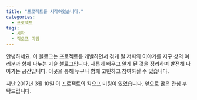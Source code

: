 ```yaml
---
title: "프로젝트를 시작하였습니다."
categories:
  - 프로젝트
tags:
  - 시작
  - 킥오프 미팅
---
```


안녕하세요. 이 블로그는 프로젝트를 개발하면서 겪게 될 저희의 이야기를 지구 상의 여러분과 함께 나누는 기술 블로그입니다. 새롭게 배우고 알게 된 것을 정리하며 발전해 나아가는 공간입니다. 이곳을 통해 누구나 함께 고민하고 참여하실 수 있습니다.

지난 2017년 3월 10일 이 프로젝트의 킥오프 미팅이 있었습니다. 앞으로 많은 관심 부탁드립니다.
